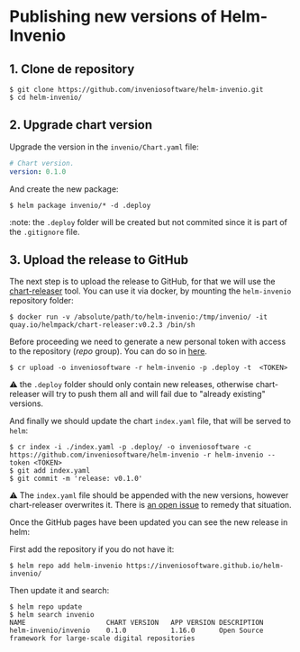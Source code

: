 # Publishing new versions of Helm-Invenio

## 1. Clone de repository

``` console
$ git clone https://github.com/inveniosoftware/helm-invenio.git
$ cd helm-invenio/
```

## 2. Upgrade chart version

Upgrade the version in the `invenio/Chart.yaml` file:

``` yaml
# Chart version.
version: 0.1.0
```

And create the new package:

``` console
$ helm package invenio/* -d .deploy
```

:note: the `.deploy` folder will be created but not commited since it is part of the `.gitignore` file.

## 3. Upload the release to GitHub

The next step is to upload the release to GitHub, for that we will use the [chart-releaser](https://github.com/helm/chart-releaser) tool. You can use it via docker, by mounting the `helm-invenio` repository folder:

``` console
$ docker run -v /absolute/path/to/helm-invenio:/tmp/invenio/ -it quay.io/helmpack/chart-releaser:v0.2.3 /bin/sh
```

Before proceeding we need to generate a new personal token with access to the repository (*repo* group). You can do so in [here](https://github.com/settings/tokens).

``` console
$ cr upload -o inveniosoftware -r helm-invenio -p .deploy -t  <TOKEN>
```

:warning: the `.deploy` folder should only contain new releases, otherwise chart-releaser will try to push them all and will fail due to "already existing" versions.

And finally we should update the chart `index.yaml` file, that will be served to `helm`:

``` console
$ cr index -i ./index.yaml -p .deploy/ -o inveniosoftware -c https://github.com/inveniosoftware/helm-invenio -r helm-invenio --token <TOKEN>
$ git add index.yaml
$ git commit -m 'release: v0.1.0'
```

:warning: The `index.yaml` file should be appended with the new versions, however chart-releaser overwrites it. There is [an open issue](https://github.com/helm/chart-releaser/issues/46) to remedy that situation.

Once the GitHub pages have been updated you can see the new release in helm:

First add the repository if you do not have it:

``` console
$ helm repo add helm-invenio https://inveniosoftware.github.io/helm-invenio/
```

Then update it and search:

``` console
$ helm repo update
$ helm search invenio
NAME                   	CHART VERSION	APP VERSION	DESCRIPTION
helm-invenio/invenio	0.1.0        	1.16.0     	Open Source framework for large-scale digital repositories
```
